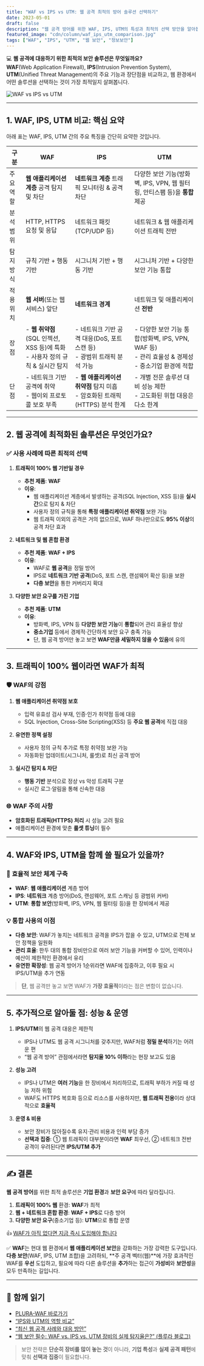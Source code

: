 ```yaml
---
title: "WAF vs IPS vs UTM: 웹 공격 최적의 방어 솔루션 선택하기"
date: 2023-05-01
draft: false
description: "웹 공격 방어를 위한 WAF, IPS, UTM의 특성과 최적의 선택 방안을 알아봅니다."
featured_image: "cdn/column/waf_ips_utm_comparison.jpg"
tags: ["WAF", "IPS", "UTM", "웹 보안", "정보보안"]
---
```


💻 **웹 공격에 대응하기 위한 최적의 보안 솔루션은 무엇일까요?**  
**WAF**(Web Application Firewall), **IPS**(Intrusion Prevention System), **UTM**(Unified Threat Management)의 주요 기능과 장단점을 비교하고, 웹 환경에서 어떤 솔루션을 선택하는 것이 가장 최적일지 살펴봅니다.

<!--more-->

![WAF vs IPS vs UTM](https://blog.plura.io/cdn/column/waf_ips_utm_comparison.jpg)

---

## 1. **WAF, IPS, UTM 비교: 핵심 요약**

아래 표는 WAF, IPS, UTM 간의 주요 특징을 간단히 요약한 것입니다. 

| **구분**          | **WAF**                                                   | **IPS**                                                     | **UTM**                                                                                                 |
|-------------------|-----------------------------------------------------------|-------------------------------------------------------------|---------------------------------------------------------------------------------------------------------|
| 주요역할     | **웹 애플리케이션 계층** 공격 탐지 및 차단                | **네트워크 계층** 트래픽 모니터링 & 공격 차단                | 다양한 보안 기능(방화벽, IPS, VPN, 웹 필터링, 안티스팸 등)을 **통합** 제공                             |
| 분석범위     | HTTP, HTTPS 요청 및 응답                                 | 네트워크 패킷 (TCP/UDP 등)                                   | 네트워크 & 웹 애플리케이션 트래픽 전반                                                                   |
| 탐지방식     | 규칙 기반 + 행동 기반                                     | 시그니처 기반 + 행동 기반                                   | 시그니처 기반 + 다양한 보안 기능 통합                                                                    |
| 적용위치     | **웹 서버**(또는 웹 서비스) 앞단                          | **네트워크 경계**                                           | 네트워크 및 애플리케이션 **전반**                                                                        |
| 장점          | - **웹 취약점**(SQL 인젝션, XSS 등)에 특화  <br> - 사용자 정의 규칙 & 실시간 탐지  | - 네트워크 기반 공격 대응(DoS, 포트 스캔 등)  <br> - 광범위 트래픽 분석 가능  | - 다양한 보안 기능 통합(방화벽, IPS, VPN, WAF 등)  <br> - 관리 효율성 & 경제성  <br> - 중소기업 환경에 적합 |
| 단점          | - 네트워크 기반 공격에 취약  <br> - 웹이외 프로토콜 보호 부족  | - **웹 애플리케이션 취약점** 탐지 미흡  <br> - 암호화된 트래픽(HTTPS) 분석 한계  | - 개별 전문 솔루션 대비 성능 제한  <br> - 고도화된 위협 대응은 다소 한계                                         |

---

## 2. **웹 공격에 최적화된 솔루션은 무엇인가요?**

### ✅ **사용 사례에 따른 최적의 선택**

1. **트래픽이 100% 웹 기반일 경우**  
   - **추천 제품**: **WAF**  
   - **이유**:  
     - 웹 애플리케이션 계층에서 발생하는 공격(SQL Injection, XSS 등)을 **실시간**으로 탐지 & 차단  
     - 사용자 정의 규칙을 통해 **특정 애플리케이션 취약점** 보완 가능  
     - 웹 트래픽 이외의 공격은 거의 없으므로, WAF 하나만으로도 **95% 이상**의 공격 차단 효과

2. **네트워크 및 웹 혼합 환경**  
   - **추천 제품**: **WAF + IPS**  
   - **이유**:  
     - WAF로 **웹 공격**을 정밀 방어  
     - IPS로 **네트워크 기반 공격**(DoS, 포트 스캔, 랜섬웨어 확산 등)을 보완  
     - **다층 보안**을 통한 커버리지 확대

3. **다양한 보안 요구를 가진 기업**  
   - **추천 제품**: **UTM**  
   - **이유**:  
     - 방화벽, IPS, VPN 등 **다양한 보안 기능**이 **통합**되어 관리 효율성 향상  
     - **중소기업** 등에서 경제적·간단하게 보안 요구 충족 가능  
     - 단, 웹 공격 방어만 놓고 보면 **WAF만큼 세밀하지 않을 수 있음**에 유의

---

## 3. **트래픽이 100% 웹이라면 WAF가 최적**

### 🛡️ **WAF의 강점**

1. **웹 애플리케이션 취약점 보호**  
   - 입력 유효성 검사 부재, 인증·인가 취약점 등에 대응  
   - SQL Injection, Cross-Site Scripting(XSS) 등 **주요 웹 공격**에 직접 대응

2. **유연한 정책 설정**  
   - 사용자 정의 규칙 추가로 특정 취약점 보완 가능  
   - 자동화된 업데이트(시그니처, 룰셋)로 최신 공격 방어

3. **실시간 탐지 & 차단**  
   - **행동 기반** 분석으로 정상 vs 악성 트래픽 구분  
   - 실시간 로그·알림을 통해 신속한 대응

### 🌐 **WAF 주의 사항**
- **암호화된 트래픽(HTTPS) 처리** 시 성능 고려 필요  
- 애플리케이션 환경에 맞춘 **룰셋 튜닝**이 필수

---

## 4. **WAF와 IPS, UTM을 함께 쓸 필요가 있을까?**

### 🔗 **효율적 보안 체계 구축**

- **WAF**: **웹 애플리케이션** 계층 방어
- **IPS**: **네트워크** 계층 방어(DoS, 랜섬웨어, 포트 스캐닝 등 광범위 커버)
- **UTM**: **통합 보안**(방화벽, IPS, VPN, 웹 필터링 등)을 한 장비에서 제공

### 💡 **통합 사용의 이점**

- **다층 보안**: WAF가 놓치는 네트워크 공격을 IPS가 잡을 수 있고, UTM으로 전체 보안 정책을 일원화  
- **관리 효율**: 한두 대의 통합 장비만으로 여러 보안 기능을 커버할 수 있어, 인력이나 예산이 제한적인 환경에서 유리  
- **유연한 확장성**: 웹 공격 방어가 1순위라면 WAF에 집중하고, 이후 필요 시 IPS/UTM을 추가 연동

> **단**, 웹 공격만 놓고 보면 WAF가 **가장 효율적**이라는 점은 변함이 없습니다.

---

## 5. **추가적으로 알아둘 점: 성능 & 운영**

1. **IPS/UTM**의 웹 공격 대응은 제한적  
   - IPS나 UTM도 웹 공격 시그니처를 갖추지만, WAF처럼 **정밀 분석**하기는 어려운 편  
   - “웹 공격 방어” 관점에서라면 **탐지율 10% 이하**라는 현장 보고도 있음

2. **성능 고려**  
   - IPS나 UTM은 **여러 기능**을 한 장비에서 처리하므로, 트래픽 부하가 커질 때 성능 저하 위험  
   - WAF도 HTTPS 복호화 등으로 리소스를 사용하지만, **웹 트래픽 전용**이라 상대적으로 **효율적**

3. **운영 & 비용**  
   - 보안 장비가 많아질수록 유지·관리 비용과 인력 부담 증가  
   - **선택과 집중**: ① 웹 트래픽이 대부분이라면 **WAF** 최우선, ② 네트워크 전반 공격이 우려된다면 **IPS/UTM 추가** 

---

## ✍️ **결론**

**웹 공격 방어**를 위한 최적 솔루션은 **기업 환경**과 **보안 요구**에 따라 달라집니다.

1. **트래픽이 100% 웹** 환경: **WAF**가 최적  
2. **웹 + 네트워크 혼합 환경**: **WAF + IPS**로 다층 방어  
3. **다양한 보안 요구**(중소기업 등): **UTM**으로 통합 운영

👍 [WAF가 아직 없다면 지금 즉시 도입해야 합니다](https://blog.plura.io/ko/column/web-application-firewall-is-like-a-seatbelt/)

✅ **WAF**는 현대 웹 환경에서 **웹 애플리케이션 보안**을 강화하는 가장 강력한 도구입니다.  
**다층 보안**(WAF, IPS, UTM 조합)을 고려하되, **주 공격 벡터(웹)**에 가장 효과적인 WAF를 **우선** 도입하고, 필요에 따라 다른 솔루션을 **추가**하는 접근이 **가성비**와 **보안성**을 모두 만족하는 길입니다.

---

## 📖 **함께 읽기**

- [PLURA-WAF 바로가기](https://www.plura.io/platform/waf)  
- [“IPS와 UTM의 역할 비교”](https://blog.plura.io/ko/column/waf_ips_utm_comparison/)  
- [“최신 웹 공격 사례와 대응 방안”](https://blog.plura.io/ko/respond/)  
- [“웹 보안 필수: WAF vs. IPS vs. UTM 장비의 실제 탐지율은?” (플루라 블로그)](https://blog.plura.io/)  

> 보안 전략은 **단순히 장비를 많이 놓는 것**이 아니라, **기업 특성**과 **실제 공격 패턴**에 맞춰 **선택과 집중**이 필요합니다.
